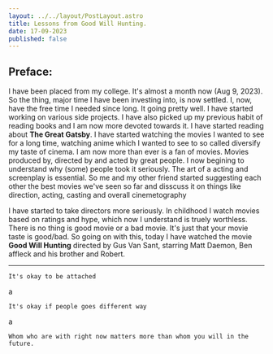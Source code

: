 ```yaml
---
layout: ../../layout/PostLayout.astro
title: Lessons from Good Will Hunting.
date: 17-09-2023
published: false
---
```


## Preface:

I have been placed from my college. It's almost a month now (Aug 9, 2023). So the thing, major time I have been investing into, is now settled. I, now, have the free time I needed since long. It going pretty well. I have started working on various side projects. I have also picked up my previous habit of reading books and I am now more devoted towards it. I have started reading about **The Great Gatsby**. I have started watching the movies I wanted to see for a long time, watching anime which I wanted to see to so called diversify my taste of cinema. I am now more than ever is a fan of movies. Movies produced by, directed by and acted by great people. I now begining to understand why (some) people took it seriously. The art of a acting and screenplay is essential. So me and my other friend started suggesting each other the best movies we've seen so far and disscuss it on things like direction, acting, casting and overall cinemetography

I have started to take directors more seriously. In childhood I watch movies based on ratings and hype, which now I understand is truely worthless. There is no thing is good movie or a bad movie. It's just that your movie taste is good/bad. So going on with this, today I have watched the movie **Good Will Hunting** directed by Gus Van Sant, starring Matt Daemon, Ben affleck and his brother and Robert.

---

    It's okay to be attached

a

    It's okay if people goes different way

a

    Whom who are with right now matters more than whom you will in the future.
